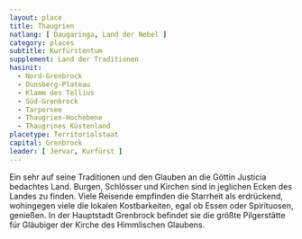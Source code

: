 ```yaml
---
layout: place
title: Thaugrien
natlang: [ Daugaringa, Land der Nebel ]
category: places
subtitle: Kurfürstentum
supplement: Land der Traditionen
hasinit:
  - Nord-Grenbrock
  - Dünsberg-Plateau
  - Klamm des Tellius
  - Süd-Grenbrock
  - Tarporsee
  - Thaugrien-Hochebene
  - Thaugrines Küstenland
placetype: Territorialstaat
capital: Grenbrock
leader: [ Jervar, Kurfürst ]
---
```


Ein sehr auf seine Traditionen und den Glauben an die Göttin Justicia bedachtes Land. Burgen, Schlösser und Kirchen sind
in jeglichen Ecken des Landes zu finden. Viele Reisende empfinden die Starrheit als erdrückend, wohingegen viele die
lokalen Kostbarkeiten, egal ob Essen oder Spirituosen, genießen. In der Hauptstadt Grenbrock befindet sie die größte
Pilgerstätte für Gläubiger der Kirche des Himmlischen Glaubens.

<!--Thaugriens Sprache basiert auf dem Gotischen-->